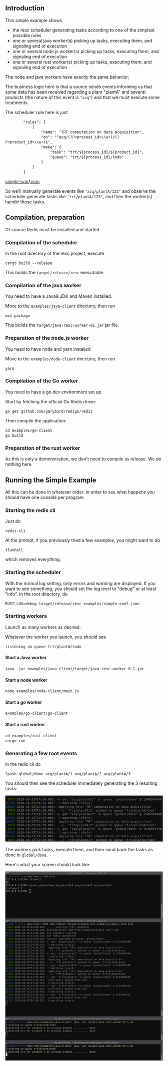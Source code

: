 
## Introduction

This simple example shows

* the resc scheduler generating tasks according to one of the simplest possible rules
* one or several java worker(s) picking up tasks, executing them, and signaling end of execution
* one or several node.js worker(s) picking up tasks, executing them, and signaling end of execution
* one or several rust worker(s) picking up tasks, executing them, and signaling end of execution

The node and java workers have exactly the same behavior;

The business logic here is that a source sends events informing us that some data has been received regarding a plant "plantA" and several products (the nature of this event is `"acq"`) and that we must execute some treatments.

The scheduler rule here is just

			"rules": [
				{
					"name": "TRT computation on data acquisition",
					"on": "^acq/(?P<process_id>\\w+)/(?P<product_id>\\w+)$",
					"make": {
						"task": "trt/${process_id}/${product_id}",
						"queue": "trt/${process_id}/todo"
					}
				}
			]
*[simple-conf.json](simple-conf.json)*


So we'll manually generate events like `"acq/plantA/123"` and observe the scheduler generate tasks like `"trt/plantA/123"`, and then the worker(s) handle those tasks.

## Compilation, preparation

Of course Redis must be installed and started.

### Compilation of the scheduler

In the root directory of the resc project, execute

	cargo build --release

This builds the `target/release/resc` executable.

### Compilation of the java worker

You need to have a Java9 JDK and Maven installed.

Move to the `examples/java-client` directory, then run

	mvn package

This builds the `target/java-resc-worker-01.jar` jar file.

### Preparation of the node.js worker

You need to have node and yarn installed

Move to the `examples/node-client` directory, then run

	yarn

### Compilation of the Go worker

You need to have a go dev environment set up.

Start by fetching the official Go Redis driver:

	go get github.com/garyburd/redigo/redis

Then compile the application:

	cd examples/go-client
	go build

### Preparation of the rust worker

As this is only a demonstration, we don't need to compile as release. We do nothing here.

## Running the Simple Example

All this can be done in whatever order. In order to see what happens you should have one console per program.

### Starting the redis cli

Just do

	redis-cli

At the prompt, if you previously tried a few examples, you might want to do

	flushall

which removes everything.

### Starting the scheduler


With the normal log setting, only errors and warning are displayed.
If you want to see something, you should set the log level to "debug" or at least "info". In the root directory, do

	RUST_LOG=debug target/release/resc examples/simple-conf.json

### Starting workers

Launch as many workers as desired.

Whatever the worker you launch, you should see

	listening on queue trt/plantA/todo

#### Start a Java worker

	java -jar examples/java-client/target/java-resc-worker-0.1.jar

#### Start a node worker

	node examples/node-client/main.js

#### Start a go worker

	examples/go-client/go-client

#### Start a rust worker

	cd examples/rust-client
	cargo run


### Generating a few root events

In the redis cli do

	lpush global/done acq/plantA/1 acq/plantA/2 acq/plantA/3

You should then see the scheduler immediately generating the 3 resulting tasks:

![generated tasks](doc/simple-example-generated-tasks.png)

The workers pick tasks, execute them, and then send back the tasks as done in `global/done`.

Here's what your screen should look like:

![complete run](doc/simple-example-complete.png)


